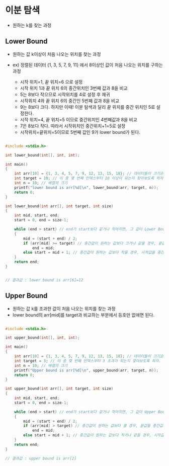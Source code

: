 # 이분 탐색

- 원하는 k를 찾는 과정


## Lower Bound

- 원하는 값 k이상이 처음 나오는 위치를 찾는 과정
- ex) 정렬된 데이터 {1, 3, 5, 7, 9, 11} 에서 8이상인 값이 처음 나오는 위치를 구하는 과정

    - 시작 위치=1, 끝 위치=6 으로 설정
    - 시작 위치 1과 끝 위치 6의 중간위치인 3번째 값과 8을 비교
    - 5는 8보다 작으므로 시작위치를 4로 설정 후 재귀
    - 시작위치 4와 끝 위치 6의 중간인 5번째 값과 8을 비교
    - 9는 8보다 크다. 하지만 이때! 이분 탐색과 달리 끝 위치를 중간 위치인 5로 설정한다.
    - 시작 위치=4, 끝 위치=5 이므로 중간위치인 4번째값과 8을 비교
    - 7은 8보다 작다. 따라서 시작위치인 중간위치+1=5로 설정
    - 시작위치=끝위치=5이므로 5번째 값인 9가 lower bound가 된다.
    
```c

#include <stdio.h>

int lower_bound(int[], int, int);

int main()
{
	int arr[10] = {1, 3, 4, 5, 7, 9, 12, 13, 15, 18}; // 데이터들이 크기순으로 졍렬되어 있는 상태이다.
	int target = 10; // 이 중 몇 번째 인덱스부터 10 이상이 되는지 찾아보도록 하자.
	int n = 10; // 배열의 크기
	printf("lower bound is arr[%d]\n", lower_bound(arr, target, n));
	return 0;
}

int lower_bound(int arr[], int target, int size)
{
	int mid, start, end;
	start = 0, end = size-1;

	while (end > start) // end가 start보다 같거나 작아지면, 그 값이 Lower Bound이므로 반복을 종료한다.
	{
		mid = (start + end) / 2; 
		if (arr[mid] >= target) // 중간값이 원하는 값보다 크거나 같을 경우, 끝값을 중간값으로 설정하여 다시 탐색한다.
			end = mid;
		else start = mid + 1; // 중간값이 원하는 값보다 작을 경우, 시작값을 중간값+1로 설정하여 다시 탐색한다.
	}
	return end;
}


// 결과값 : lower bound is arr[6]=12 
```




## Upper Bound

- 원하는 값 k를 초과한 값이 처음 나오는 위치를 찾는 과정
- lower bound의 arr[mid]를 target과 비교하는 부분에서 등호만 없애면 된다.


```c

#include <stdio.h>

int upper_bound(int[], int, int);

int main()
{
	int arr[10] = {1, 3, 4, 5, 7, 9, 12, 13, 15, 18}; // 데이터들이 크기순으로 졍렬되어 있는 상태이다.
	int target = 3; // 이 중 몇 번째 인덱스부터 3 초과가 되는지 찾아보도록 하자.
	int n = 10; // 배열의 크기
	printf("Upper bound is arr[%d]\n", upper_bound(arr, target, n));
	return 0;
}

int upper_bound(int arr[], int target, int size)
{
	int mid, start, end;
	start = 0, end = size-1;

	while (end > start) // end가 start보다 같거나 작아지면, 그 값이 Upper Bound이므로 반복을 종료한다.
	{
		mid = (start + end) / 2; 
		if (arr[mid] > target) // 중간값이 원하는 값보다 클 경우, 끝값을 중간값으로 설정하여 다시 탐색한다.
			end = mid;
		else start = mid + 1; // 중간값이 원하는 값보다 작거나 같을 경우, 시작값을 중간값+1로 설정하여 다시 탐색한다.
	}
	return end;
}

// 결과값 : upper bound is arr[2]

```
